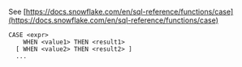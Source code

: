 See [https://docs.snowflake.com/en/sql-reference/functions/case](https://docs.snowflake.com/en/sql-reference/functions/case)
```
CASE <expr>
    WHEN <value1> THEN <result1>
  [ WHEN <value2> THEN <result2> ]
  ...
```
